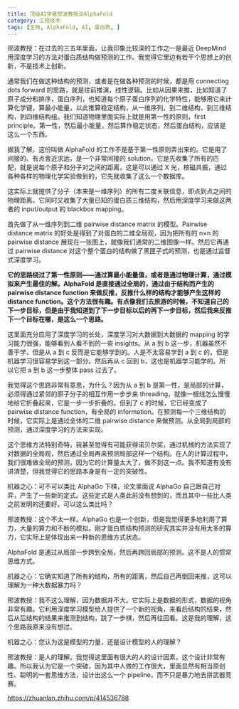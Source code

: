 ```yaml
---
title: 顶级AI学者邢波教授谈AlphaFold
category: 工程技术
tags: [生物, AlphaFold, AI, 蛋白质, ]
---
```


邢波教授：在过去的三五年里面，让我印象比较深的工作之一是最近 DeepMind 用深度学习的方法对蛋白质结构做预测的工作。我觉得它里边有若干个思想上的创新<!--more-->，不是技术上创新。

通常我们在做这种结构的预测，或者是在做各种预测的时候，都是用 connecting dots forward 的思路，就是往前推演，线性逻辑。比如从因果来推，比如知道了原子成分和排序，蛋白序列，也知道每个原子蛋白序列的化学特性，能够用它来计算化学键，算最小能量，以此推算稳定结构，从一维序列，到二维结构，到三维结构，到四维结构组。我们知道物理里面实际上就是用第一性的原则，first principle。第一性，然后最小能量，然后算作稳定状态，然后蛋白结构，应该是这么一个东西。

据我了解，这份叫做 AlphaFold 的工作不是基于第一性原则弄出来的。它是用了间接的、有点舍近求远，是一个非常间接的 solution。它是先收集了所有的匹配，就是说每个原子和分子对之间的距离，这是可以通过 X 光，核磁共振，通过各种各样的物理化学实验做到的，它先就收集了这么一个数据库。

这实际上就提供了分子（本来是一维序列）的所有二度关联信息，即点到点之间的物理距离。它同时又收集了大量已知的蛋白质三维结构，然后用深度学习来做这两者的 input/output 的 blackbox mapping。

首先做了从一维序列到二维 pairwise distance matrix 的模型。Pairwise distance matrix 的好处是得到了对蛋白的二维全局观，因为把所有的 n×n 的 pairwise distance 展现在一张图上，就像我们通常的二维图像一样。然后它再通过 pairwise distance 对这个整个蛋白的结构做了黑匣子式的预测，也是通过监督式深度学习。

**它的思路绕过了第一性原则——通过算最小能量值，或者是通过物理计算，通过模拟来产生最佳的解。AlphaFold 是直接通过全局的，通过由于结构而产生的 pairwise distance function 来做反推，反推什么样的结构才能够产生这样的 distance function。这个方法很有趣。有点像我们去旅游的时候，不知道自己的下一步目标，但是由于我知道到了下一步目标以后的再下一步目标，然后我来反推下一个目标在哪，是这么一个思路。**

这里面充分应用了深度学习的长处，深度学习对大数据到大数据的 mapping 的学习能力很强，能够看到人看不到的一些 insights。从 a 到 b 这一步，机器虽然不善于学，但是从 a 到 c 反而是它能够学到的。人是不太容易学到 a 到 c 的，但是机器学习很容易学到这一部分。然后再从 c 回到 b，这也是机器学习能学的。所以它把 a 到 b 这一步整体 pass 过去了。

我觉得这个思路非常有意思，为什么？因为从 a 到 b 是第一性，是局部的计算，必须得通过紧邻的原子分子的相互作用一步步来 threading，就像一根线怎么慢慢地给它折叠起来，它是一步一步折叠的。但到了 c 的时候，它已经变成了 pairwise distance function，有全局的 information。在预测每一个三维结构的时候，它实际上是通过全体的二维 pairwise distance 来做预测。从全局到局部的预测，通过深度学习的方法来实现。

这个思维方法特别奇特，我甚至觉得有可能获得诺贝尔奖，通过机械的方法实现了对数据的全局观，然后通过全局再来预测局部这样一个结构。在人的计算过程中，我们很难做全局的预测，因为它的计算量太大了，做不到这一点。我不知道有没有讲清楚，但我觉得它的思路本身是有一定的突破性。

机器之心：可不可以类比 AlphaGo 下棋，论文里面说 AlphaGo 自己跟自己对弈，产生了一些新的定式。这些定式是人类此前没有想到的，而且其中一些比人类之前发明的还要好。可以这么类比吗？

邢波教授：这个不太一样。AlphaGo 也是一个创新，但是我觉得更多地利用了算力，大量的算力和不断的模拟。刚才蛋白质结构预测的研究其实并没有用太多的算力，它实际上是体现出来一种新的思维方式状态。

AlphaFold 是通过从局部一步跨到全局，然后再跨回局部的预测。这不是人的惯常思维方式。

机器之心：它确实知道了所有的结构，所有的距离，然后自己再倒回来推，这可以理解为一种大数据暴力吗？

邢波教授：我不这么理解，因为数据并不大。它实际上是数据的形式，数据的视角非常有趣。它利用深度学习模型给人提供了一个新的视角，来看后结构的结果，然后从后结构的结果来推测到结构，跳了一步棋，然后再往回看。这是我的理解，这个思路我原来没有想过。

机器之心：您认为这是模型的力量，还是设计模型的人的理解？

邢波教授：是人的理解。我觉得这里面有很大的人的设计因素，这个设计非常有趣。所以我认为它是一个突破，因为其中人做的工作很大，里面显然有相当原创性、聪明的一套思维方法，设计出这么一个 pipeline，而不只是暴力地去拼武器竞赛。

https://zhuanlan.zhihu.com/p/414536788